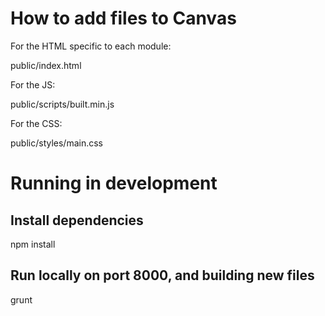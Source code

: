 # How to add files to Canvas

For the HTML specific to each module:

public/index.html

For the JS:

public/scripts/built.min.js

For the CSS:

public/styles/main.css

# Running in development

## Install dependencies

npm install

## Run locally on port 8000, and building new files
grunt
